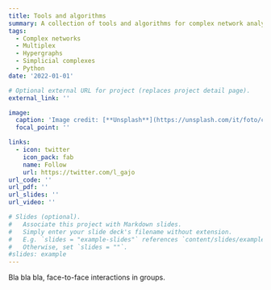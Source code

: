 ```yaml
---
title: Tools and algorithms
summary: A collection of tools and algorithms for complex network analysis and applications.
tags:
  - Complex networks
  - Multiplex
  - Hypergraphs
  - Simplicial complexes
  - Python
date: '2022-01-01'

# Optional external URL for project (replaces project detail page).
external_link: ''

image:
  caption: 'Image credit: [**Unsplash**](https://unsplash.com/it/foto/captcha-cvBBO4PzWPg)'
  focal_point: ''

links:
  - icon: twitter
    icon_pack: fab
    name: Follow
    url: https://twitter.com/l_gajo
url_code: ''
url_pdf: ''
url_slides: ''
url_video: ''

# Slides (optional).
#   Associate this project with Markdown slides.
#   Simply enter your slide deck's filename without extension.
#   E.g. `slides = "example-slides"` references `content/slides/example-slides.md`.
#   Otherwise, set `slides = ""`.
#slides: example
---
```


Bla bla bla, face-to-face interactions in groups.